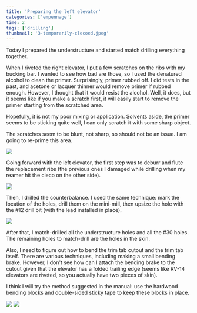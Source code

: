 ```yaml
---
title: 'Preparing the left elevator'
categories: ['empennage']
time: 2
tags: ['drilling']
thumbnail: '3-temporarily-clecoed.jpeg'
---
```


Today I prepared the understructure and started match drilling everything together.

<!-- more -->

When I riveted the right elevator, I put a few scratches on the ribs with my bucking bar. I wanted to see how bad are those, so I used the denatured alcohol to clean the primer. Surprisingly, primer rubbed off. I did tests in the past, and acetone or lacquer thinner would remove primer if rubbed enough. However, I thought that it would resist the alcohol. Well, it does, but it seems like if you make a scratch first, it will easily start to remove the primer starting from the scratched area.

Hopefully, it is not my poor mixing or application. Solvents aside, the primer seems to be sticking quite well, I can only scratch it with some sharp object.

The scratches seem to be blunt, not sharp, so should not be an issue. I am going to re-prime this area.

![](0-primer-vs-alcohol.jpeg)

Going forward with the left elevator, the first step was to deburr and flute the replacement ribs (the previous ones I damaged while drilling when my reamer hit the cleco on the other side).

![](1-replacement-ribs-fluted.jpeg)

Then, I drilled the counterbalance. I used the same technique: mark the location of the holes, drill them on the mini-mill, then upsize the hole with the #12 drill bit (with the lead installed in place).

![](2-counterbalance-drilled-40.jpeg)

After that, I match-drilled all the understructure holes and all the #30 holes. The remaining holes to match-drill are the holes in the skin.

Also, I need to figure out how to bend the trim tab cutout and the trim tab itself. There are various techniques, including making a small bending brake. However, I don't see how can I attach the bending brake to the cutout given that the elevator has a folded trailing edge (seems like RV-14 elevators are riveted, so you actually have two pieces of skin).

I think I will try the method suggested in the manual: use the hardwood bending blocks and double-sided sticky tape to keep these blocks in place.

![](3-temporarily-clecoed.jpeg)
![](4-temporarily-clecoed-2.jpeg)
